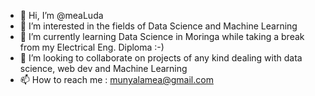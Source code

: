 - 👋 Hi, I’m @meaLuda
- 👀 I’m interested in the fields of Data Science and Machine Learning
- 🌱 I’m currently learning Data Science in Moringa while taking a break from my Electrical Eng. Diploma :-)
- 💞️ I’m looking to collaborate on projects of any kind dealing with data science, web dev and Machine Learning
- 📫 How to reach me : munyalamea@gmail.com
